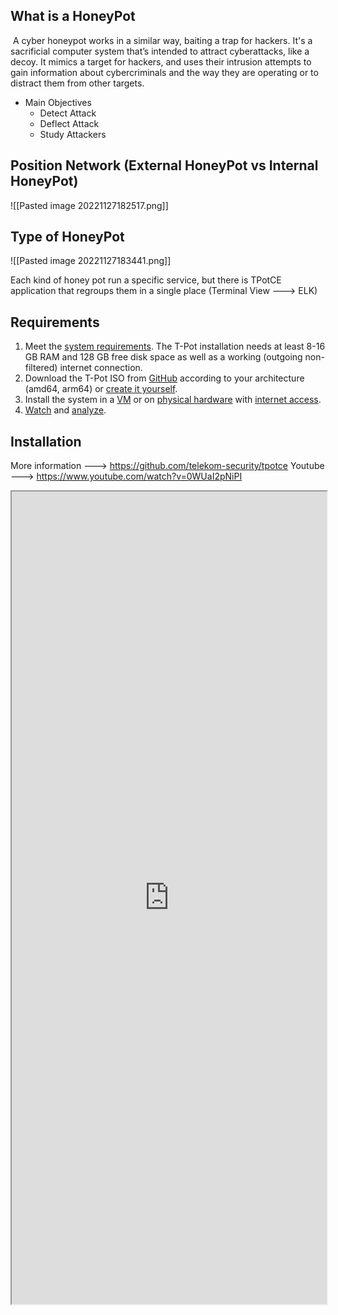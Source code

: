 
## What is a HoneyPot

 A cyber honeypot works in a similar way, baiting a trap for hackers. It's a sacrificial computer system that’s intended to attract cyberattacks, like a decoy. It mimics a target for hackers, and uses their intrusion attempts to gain information about cybercriminals and the way they are operating or to distract them from other targets.

- Main Objectives
	- Detect Attack
	- Deflect Attack
	- Study Attackers

## Position Network (External HoneyPot vs Internal HoneyPot)

![[Pasted image 20221127182517.png]]


## Type of HoneyPot
 ![[Pasted image 20221127183441.png]]

Each kind of honey pot run a specific service, but there is TPotCE application that regroups them in a single place (Terminal View ---> ELK)

## Requirements

1. Meet the [system requirements](https://github.com/telekom-security/tpotce#system-requirements). The T-Pot installation needs at least 8-16 GB RAM and 128 GB free disk space as well as a working (outgoing non-filtered) internet connection.
2.  Download the T-Pot ISO from [GitHub](https://github.com/telekom-security/tpotce/releases) according to your architecture (amd64, arm64) or [create it yourself](https://github.com/telekom-security/tpotce#create-your-own-iso-image).
3.  Install the system in a [VM](https://github.com/telekom-security/tpotce#running-in-a-vm) or on [physical hardware](https://github.com/telekom-security/tpotce#running-on-hardware) with [internet access](https://github.com/telekom-security/tpotce#system-placement).
4.  [Watch](https://sicherheitstacho.eu/) and [analyze](https://github.com/telekom-security/tpotce#kibana-dashboard).

## Installation

More information ---> https://github.com/telekom-security/tpotce
Youtube ---> https://www.youtube.com/watch?v=0WUaI2pNiPI

<iframe src="https://github.com/telekom-security/tpotce" width="100%" height="1300"></iframe>

